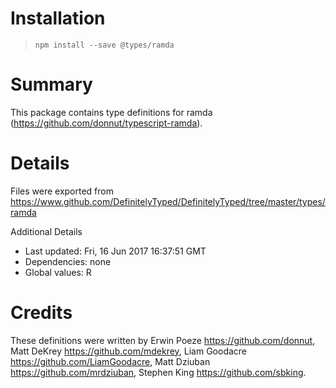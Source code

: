 # Installation
> `npm install --save @types/ramda`

# Summary
This package contains type definitions for ramda (https://github.com/donnut/typescript-ramda).

# Details
Files were exported from https://www.github.com/DefinitelyTyped/DefinitelyTyped/tree/master/types/ramda

Additional Details
 * Last updated: Fri, 16 Jun 2017 16:37:51 GMT
 * Dependencies: none
 * Global values: R

# Credits
These definitions were written by Erwin Poeze <https://github.com/donnut>, Matt DeKrey <https://github.com/mdekrey>, Liam Goodacre <https://github.com/LiamGoodacre>, Matt Dziuban <https://github.com/mrdziuban>, Stephen King <https://github.com/sbking>.
